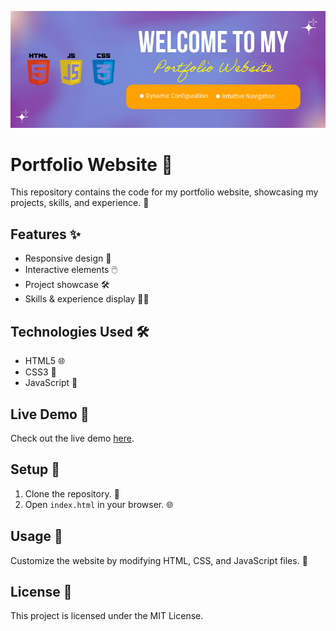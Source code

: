 [![Portfolio](https://github.com/soumojit622/PORTFOLIO/blob/master/images/banner.png)](https://soumojit622.github.io/PORTFOLIO/)

# Portfolio Website 🌟

This repository contains the code for my portfolio website, showcasing my projects, skills, and experience. 💼

## Features ✨

- Responsive design 📱
- Interactive elements 🖱️
- Project showcase 🛠️
- Skills & experience display 🧑‍💻

## Technologies Used 🛠️

- HTML5 🌐
- CSS3 🎨
- JavaScript 📜

## Live Demo 🚀

Check out the live demo [here](https://soumojit622.github.io/PORTFOLIO/).

## Setup 🔧

1. Clone the repository. 📂
2. Open `index.html` in your browser. 🌐

## Usage 📝

Customize the website by modifying HTML, CSS, and JavaScript files. 🎨

## License 📜

This project is licensed under the MIT License.

